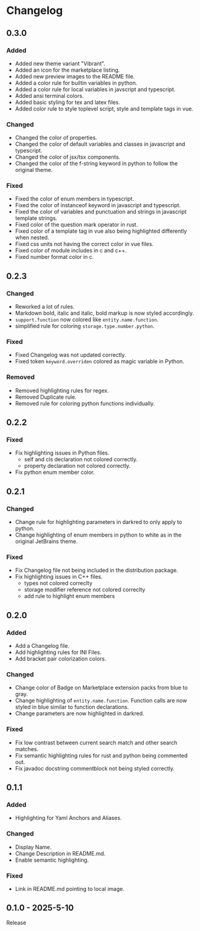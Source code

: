 # Changelog

## 0.3.0

### Added
- Added new theme variant "Vibrant".
- Added an icon for the marketplace listing.
- Added new preview images to the README file.
- Added a color rule for builtin variables in python.
- Added a color rule for local variables in javscript and typescript.
- Added ansi terminal colors.
- Added basic styling for tex and latex files.
- Added color rule to style toplevel script, style and template tags in vue.

### Changed
- Changed the color of properties.
- Changed the color of default variables and classes in javascript and typescript.
- Changed the color of jsx/tsx components.
- Changed the color of the f-string keyword in python to follow the original theme.

### Fixed
- Fixed the color of enum members in typescript.
- Fixed the color of instanceof keyword in javascript and typescript.
- Fixed the color of variables and punctuation and strings in javascript template strings.
- Fixed color of the question mark operator in rust.
- Fixed color of a template tag in vue also being highlighted differently when nested.
- Fixed css units not having the correct color in vue files.
- Fixed color of module includes in c and c++.
- Fixed number format color in c.

## 0.2.3

### Changed
- Reworked a lot of rules.
- Markdown bold, italic and italic, bold markup is now styled accordingly.
- `support.function` now colored like `entity.name.function`.
- simplified rule for coloring `storage.type.number.python`.

### Fixed
- Fixed Changelog was not updated correctly.
- Fixed token `keyword.overriden` colored as magic variable in Python.

### Removed
- Removed highlighting rules for regex.
- Removed Duplicate rule.
- Removed rule for coloring python functions individually.

## 0.2.2

### Fixed
- Fix highlighting issues in Python files.
    - self and cls declaration not colored correctly.
    - property declaration not colored correctly.
- Fix python enum member color.


## 0.2.1

### Changed
- Change rule for highlighting parameters in darkred to only apply to python.
- Change highlighting of enum members in python to white as in the original JetBrains theme.

### Fixed
- Fix Changelog file not being included in the distribution package.
- Fix highlighting issues in C++ files.
    - types not colored correclty
    - storage modifier reference not colored correclty
    - add rule to highlight enum members


## 0.2.0

### Added
- Add a Changelog file.
- Add highlighting rules for INI Files.
- Add bracket pair colorization colors.

### Changed
- Change color of Badge on Marketplace extension packs from blue to gray.
- Change highlighting of `entity.name.function`. Function calls are now styled in blue similar to function declarations.
- Change parameters are now highlighted in darkred.

### Fixed
- Fix low contrast between current search match and other search matches.
- Fix semantic highlighting rules for rust and python being commented out.
- Fix javadoc docstring commentblock not being styled correctly.


## 0.1.1

### Added
- Highlighting for Yaml Anchors and Aliases.

### Changed
- Display Name.
- Change Description in README.md.
- Enable semantic highlighting.

### Fixed
- Link in README.md pointing to local image.


## 0.1.0 - 2025-5-10

Release
